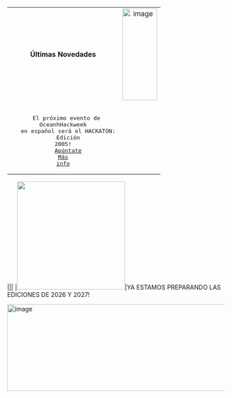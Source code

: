 |||
|:-:|:-:|
|**Últimas Novedades**|<img width="80" height="212" alt="image" src="https://github.com/user-attachments/assets/e48bdc1d-aa10-4730-a782-24d8524dd39d" /> |    
|<pre><br/>&nbsp;&nbsp;El próximo evento de OceanhHackweek<br/>&nbsp;&nbsp; en español será el HACKATON:<br/>&nbsp;&nbsp; Edición 2005!<br/>&nbsp;&nbsp;  [Apúntate](https://intercoonecta.aecid.es/programaci%C3%B3n-de-actividades/hackaton-en-espa-ol-en-ciencia-marina-edici-n-2025) [Más info](https://github.com/Intercoonecta/Intercoonecta.github.io/blob/main/sitio/ohw2025.md)|<br/></pre> |<img width="241" height="75" alt="image" src="https://github.com/user-attachments/assets/dfe97489-4878-42ba-9daa-72aa1ddb28b2" />|


|||
|<img width="250" height="250" src="https://github.com/user-attachments/assets/e390cff3-064c-4307-987f-58c01b7c93d1"/>|YA ESTAMOS PREPARANDO LAS EDICIONES DE 2026 Y 2027!  


<img width="1440" height="200" alt="image" src="https://github.com/user-attachments/assets/6a92064a-9f89-4e5b-8ca7-9b2b1092fdae" />



